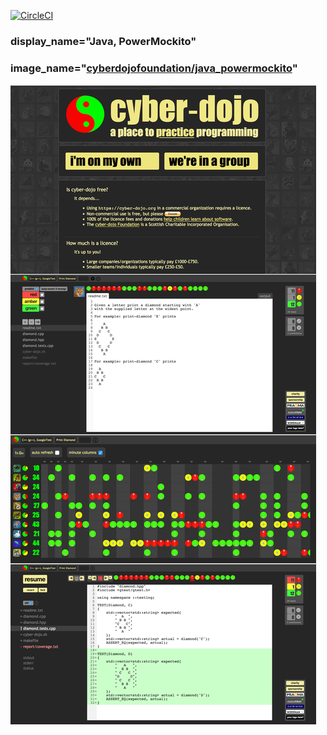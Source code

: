 [![CircleCI](https://circleci.com/gh/cyber-dojo-start-points/java-powermockito.svg?style=svg)](https://circleci.com/gh/cyber-dojo-start-points/java-powermockito)

### display_name="Java, PowerMockito"
### image_name="[cyberdojofoundation/java_powermockito](https://hub.docker.com/repository/docker/cyberdojofoundation/java_powermockito)"

![cyber-dojo.org home page](https://github.com/cyber-dojo/cyber-dojo/blob/master/shared/home_page_snapshot.png)
